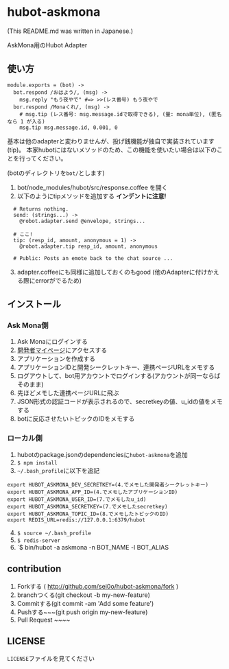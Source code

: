 hubot-askmona
=======

(This README.md was written in Japanese.)

AskMona用のHubot Adapter

## 使い方

```
module.exports = (bot) ->
  bot.respond /おはよう/, (msg) ->
    msg.reply "もう夜やで" #=> >>(レス番号) もう夜やで
  bor.respond /Monaくれ/, (msg) ->
    # msg.tip (レス番号: msg.message.idで取得できる), (量: mona単位), (匿名なら 1 が入る)
    msg.tip msg.message.id, 0.001, 0
```

基本は他のadapterと変わりませんが、投げ銭機能が独自で実装されています(tip)。
本家hubotにはないメソッドのため、この機能を使いたい場合は以下のことを行ってください。

(botのディレクトリを`bot/`とします)
1. bot/node_modules/hubot/src/response.coffee を開く
2. 以下のようにtipメソッドを追加する **インデントに注意!**
```
  # Returns nothing.
  send: (strings...) ->
    @robot.adapter.send @envelope, strings...
    
  # ここ!
  tip: (resp_id, amount, anonymous = 1) ->
    @robot.adapter.tip resp_id, amount, anonymous

  # Public: Posts an emote back to the chat source ...
```
3. adapter.coffeeにも同様に追加しておくのもgood (他のAdapterに付けかえる際にerrorがでるため)

## インストール

### Ask Mona側
1. Ask Monaにログインする
2. [開発者マイページ](http://askmona.org/developers/mypage)にアクセスする
3. アプリケーションを作成する
4. アプリケーションIDと開発シークレットキー、連携ページURLをメモする
5. ログアウトして、bot用アカウントでログインする(アカウントが同一ならばそのまま)
6. 先ほどメモした連携ページURLに飛ぶ
7. JSON形式の認証コードが表示されるので、secretkeyの値、u_idの値をメモする
8. botに反応させたいトピックのIDをメモする

### ローカル側
1. hubotのpackage.jsonのdependenciesに`hubot-askmona`を追加
2. `$ npm install`
3. `~/.bash_profile`に以下を追記
```
export HUBOT_ASKMONA_DEV_SECRETKEY=(4.でメモした開発者シークレットキー)
export HUBOT_ASKMONA_APP_ID=(4.でメモしたアプリケーションID)
export HUBOT_ASKMONA_USER_ID=(7.でメモしたu_id)
export HUBOT_ASKMONA_SECRETKEY=(7.でメモしたsecretkey)
export HUBOT_ASKMONA_TOPIC_ID=(8.でメモしたトピックのID)
export REDIS_URL=redis://127.0.0.1:6379/hubot
```
4. `$ source ~/.bash_profile`
5. `$ redis-server`
6. `$ bin/hubot -a askmona -n BOT_NAME -l BOT_ALIAS


## contribution
1. Forkする ( http://github.com/sei0o/hubot-askmona/fork )
2. branchつくる(git checkout -b my-new-feature)
3. Commitする(git commit -am 'Add some feature')
4. Pushする~~~(git push origin my-new-feature)
5. Pull Request ~~~~

## LICENSE

`LICENSE`ファイルを見てください